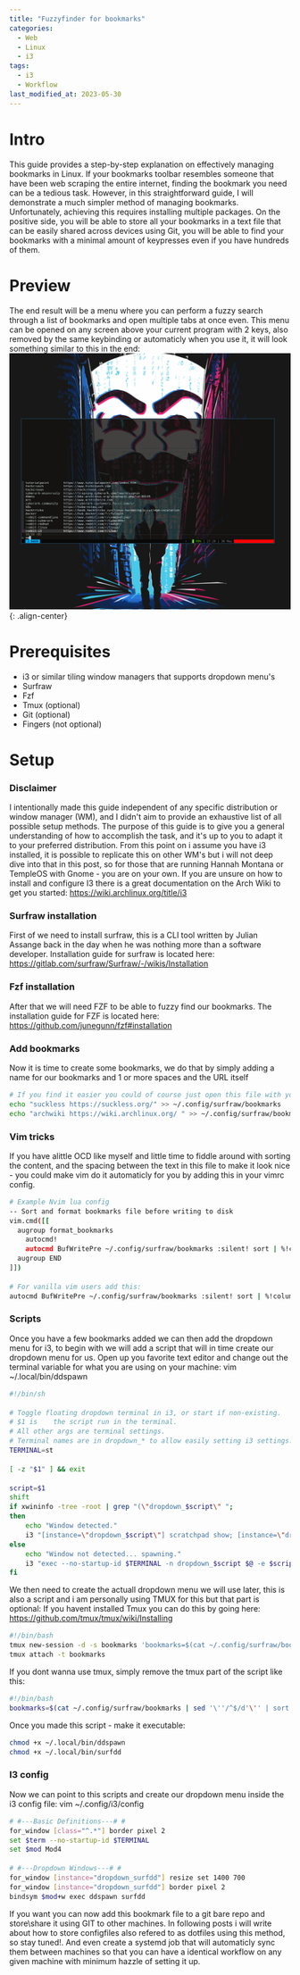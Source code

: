 ```yaml
---
title: "Fuzzyfinder for bookmarks"
categories:
  - Web
  - Linux
  - i3
tags:
  - i3
  - Workflow
last_modified_at: 2023-05-30
---
```


# Intro
This guide provides a step-by-step explanation on effectively managing bookmarks in Linux. If your bookmarks toolbar resembles someone that have been web scraping the entire internet, finding the bookmark you need can be a tedious task. However, in this straightforward guide, I will demonstrate a much simpler method of managing bookmarks. Unfortunately, achieving this requires installing multiple packages. On the positive side, you will be able to store all your bookmarks in a text file that can be easily shared across devices using Git, you will be able to find your bookmarks with a minimal amount of keypresses even if you have hundreds of them.


# Preview
The end result will be a menu where you can perform a fuzzy search through a list of bookmarks and open multiple tabs at once even. This menu can be opened on any screen above your current program with 2 keys, also removed by the same keybinding or automaticly when you use it, it will look something similar to this in the end:
![image-center](/assets/images/surf.png){: .align-center}

# Prerequisites
- i3 or similar tiling window managers that supports dropdown menu's
- Surfraw
- Fzf
- Tmux (optional)
- Git (optional)
- Fingers (not optional)

# Setup

### Disclaimer
I intentionally made this guide independent of any specific distribution or window manager (WM), and I didn't aim to provide an exhaustive list of all possible setup methods. The purpose of this guide is to give you a general understanding of how to accomplish the task, and it's up to you to adapt it to your preferred distribution.
From this point on i assume you have i3 installed, it is possible to replicate this on other WM's but i will not deep dive into that in this post, so for those that are running Hannah Montana or TempleOS with Gnome - you are on your own.
If you are unsure on how to install and configure I3 there is a great documentation on the Arch Wiki to get you started: <https://wiki.archlinux.org/title/i3>

### Surfraw installation
First of we need to install surfraw, this is a CLI tool written by Julian Assange back in the day when he was nothing more than a software developer.
Installation guide for surfraw is located here: <https://gitlab.com/surfraw/Surfraw/-/wikis/Installation>

### Fzf installation
After that we will need FZF to be able to fuzzy find our bookmarks.
The installation guide for FZF is located here: <https://github.com/junegunn/fzf#installation>

### Add bookmarks
Now it is time to create some bookmarks, we do that by simply adding a name for our bookmarks and 1 or more spaces and the URL itself
```bash
# If you find it easier you could of course just open this file with your favorite text editor and add the bookmarks that way.
echo "suckless https://suckless.org/" >> ~/.config/surfraw/bookmarks
echo "archwiki https://wiki.archlinux.org/ " >> ~/.config/surfraw/bookmarks
```

### Vim tricks
If you have alittle OCD like myself and little time to fiddle around with sorting the content, and the spacing between the text in this file to make it look nice - you could make vim do it automaticly for you by adding this in your vimrc config.
```bash
# Example Nvim lua config
-- Sort and format bookmarks file before writing to disk
vim.cmd([[
  augroup format_bookmarks
    autocmd!
    autocmd BufWritePre ~/.config/surfraw/bookmarks :silent! sort | %!column -t
  augroup END
]])

# For vanilla vim users add this:
autocmd BufWritePre ~/.config/surfraw/bookmarks :silent! sort | %!column -t
```

### Scripts
Once you have a few bookmarks added we can then add the dropdown menu for i3, to begin with we will add a script that will in time create our dropdown menu for us.
Open up you favorite text editor and change out the terminal variable for what you are using on your machine:
vim ~/.local/bin/ddspawn
```bash
#!/bin/sh

# Toggle floating dropdown terminal in i3, or start if non-existing.
# $1 is    the script run in the terminal.
# All other args are terminal settings.
# Terminal names are in dropdown_* to allow easily setting i3 settings.
TERMINAL=st

[ -z "$1" ] && exit

script=$1
shift
if xwininfo -tree -root | grep "(\"dropdown_$script\" ";
then
    echo "Window detected."
    i3 "[instance=\"dropdown_$script\"] scratchpad show; [instance=\"dropdown_$script\"] move position center"
else
    echo "Window not detected... spawning."
    i3 "exec --no-startup-id $TERMINAL -n dropdown_$script $@ -e $script"
fi
```

We then need to create the actuall dropdown menu we will use later, this is also a script and i am personally using TMUX for this but that part is optional:
If you havent installed Tmux you can do this by going here: <https://github.com/tmux/tmux/wiki/Installing>
```bash
#!/bin/bash
tmux new-session -d -s bookmarks 'bookmarks=$(cat ~/.config/surfraw/bookmarks | sed '\''/^$/d'\'' | sort -n | fzf -m -i); if [ -n "$bookmarks" ]; then echo "$bookmarks" | xargs -I {} surfraw {} &>/dev/null; fi'
tmux attach -t bookmarks
```

If you dont wanna use tmux, simply remove the tmux part of the script like this:
```bash
#!/bin/bash
bookmarks=$(cat ~/.config/surfraw/bookmarks | sed '\''/^$/d'\'' | sort -n | fzf -m -i); if [ -n "$bookmarks" ]; then echo "$bookmarks" | xargs -I {} surfraw {} &>/dev/null; fi
```

Once you made this script - make it executable:
```bash
chmod +x ~/.local/bin/ddspawn
chmod +x ~/.local/bin/surfdd
```

### I3 config
Now we can point to this scripts and create our dropdown menu inside the i3 config file:
vim ~/.config/i3/config
```bash
# #---Basic Definitions---# #
for_window [class="^.*"] border pixel 2
set $term --no-startup-id $TERMINAL
set $mod Mod4

# #---Dropdown Windows---# #
for_window [instance="dropdown_surfdd"] resize set 1400 700
for_window [instance="dropdown_surfdd"] border pixel 2
bindsym $mod+w exec ddspawn surfdd
```

If you want you can now add this bookmark file to a git bare repo and store\share it using GIT to other machines.
In following posts i will write about how to store configfiles also refered to as dotfiles using this method, so stay tuned!.
And even create a systemd job that will automaticly sync them between machines so that you can have a identical workflow on any given machine with minimum hazzle of setting it up.

